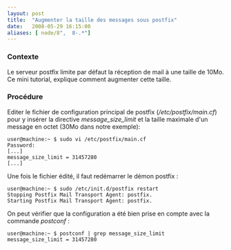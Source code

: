 ```yaml
---
layout: post
title:  "Augmenter la taille des messages sous postfix"
date:   2008-05-29 16:15:00
aliases: [ node/8",  8-.*"]
---
```

### Contexte

Le serveur postfix limite par défaut la réception de mail à une taille
de 10Mo. Ce mini tutorial, explique comment augmenter cette taille.

### Procédure

Editer le fichier de configuration principal de postfix
(*/etc/postfix/main.cf*) pour y insérer la directive
*message\_size\_limit* et la taille maximale d'un message en octet (30Mo
dans notre exemple):

    user@machine:~ $ sudo vi /etc/postfix/main.cf
    Password:
    [...]
    message_size_limit = 31457280
    [...]

Une fois le fichier édité, il faut redémarrer le démon postfix :

    user@machine:~ $ sudo /etc/init.d/postfix restart
    Stopping Postfix Mail Transport Agent: postfix.
    Starting Postfix Mail Transport Agent: postfix.

On peut vérifier que la configuration a été bien prise en compte avec la
commande *postconf* :

    user@machine:~ $ postconf | grep message_size_limit
    message_size_limit = 31457280

